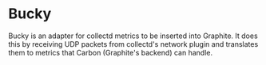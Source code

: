 Bucky
=====

Bucky is an adapter for collectd metrics to be inserted into Graphite. It
does this by receiving UDP packets from collectd's network plugin and
translates them to metrics that Carbon (Graphite's backend) can handle.


